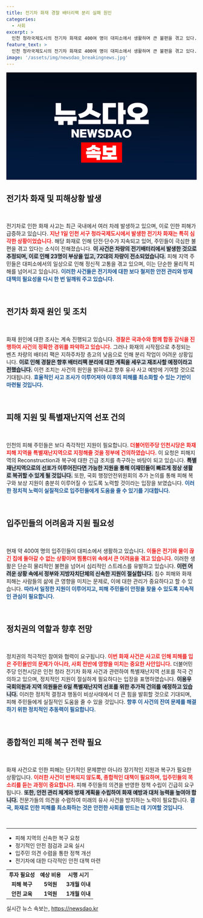 ```yaml
---
title: 전기차 화재 경찰 배터리팩 분리 실패 원인
categories:
  - 사회
excerpt: >
  인천 청라국제도시의 전기차 화재로 400여 명이 대피소에서 생활하며 큰 불편을 겪고 있다. 민주당은 피해지역을 특별재난지역으로 선포해 줄 것을 정부에 건의했다. 이 사건의 빠른 피해 복구와 보상 지원이 절실하다!
feature_text: >
  인천 청라국제도시의 전기차 화재로 400여 명이 대피소에서 생활하며 큰 불편을 겪고 있다. 민주당은 피해지역을 특별재난지역으로 선포해 줄 것을 정부에 건의했다. 이 사건의 빠른 피해 복구와 보상 지원이 절실하다!
image: '/assets/img/newsdao_breakingnews.jpg'
---
```


<p><img src="/assets/img/newsdao_breakingnews.jpg" alt="ranknews 속보" /></p>

<h2 data-ke-size="size26">전기차 화재 및 피해상황 발생</h2>

<p data-ke-size="size16">&nbsp;</p>

<p>전기차로 인한 화재 사고는 최근 국내에서 여러 차례 발생하고 있으며, 이로 인한 피해가 급증하고 있습니다. <b><span style="color: #ee2323;">지난 1일 인천 서구 청라국제도시에서 발생한 전기차 화재는 특히 심각한 상황이었습니다.</span></b> 해당 화재로 인해 단전·단수가 지속되고 있어, 주민들이 극심한 불편을 겪고 있다는 소식이 전해졌습니다. <b><span style="background-color: #21538527;">이 사건은 차량의 전기배터리에서 발생한 것으로 추정되며, 이로 인해 23명이 부상을 입고, 72대의 차량이 전소되었습니다.</span></b> 피해 지역 주민들은 대피소에서의 일상으로 인해 정신적 고통을 겪고 있으며, 이는 단순한 물리적 피해를 넘어서고 있습니다. <b><span style="color: #1a5490;">이러한 사건들은 전기차에 대한 보다 철저한 안전 관리와 방재 대책의 필요성을 다시 한 번 일깨워 주고 있습니다.</span></b></p>

<p data-ke-size="size16">&nbsp;</p>

<h2 data-ke-size="size26">전기차 화재 원인 및 조치</h2>

<p data-ke-size="size16">&nbsp;</p>

<p>화재 원인에 대한 조사는 계속 진행되고 있습니다. <b><span style="color: #ee2323;">경찰은 국과수와 함께 합동 감식을 진행하여 사건의 정확한 경위를 파악하고 있습니다.</span></b> 그러나 화재의 시작점으로 추정되는 벤츠 차량의 배터리 팩은 지하주차장 층고의 낮음으로 인해 분리 작업이 어려운 상황입니다. <b><span style="background-color: #21538527;">이로 인해 경찰은 향후 배터리팩 분리에 대한 계획을 세우고 재조사할 예정이라고 전했습니다.</span></b> 이런 조치는 사건의 원인을 밝혀내고 향후 유사 사고 예방에 기여할 것으로 기대됩니다. <b><span style="color: #1a5490;">효율적인 사고 조사가 이루어져야 이후의 피해를 최소화할 수 있는 기반이 마련될 것입니다.</span></b></p>

<p data-ke-size="size16">&nbsp;</p>

<h2 data-ke-size="size26">피해 지원 및 특별재난지역 선포 건의</h2>

<p data-ke-size="size16">&nbsp;</p>

<p>인천의 피해 주민들은 보다 즉각적인 지원이 필요합니다. <b><span style="color: #ee2323;">더불어민주당 인천시당은 화재 피해 지역을 특별재난지역으로 지정해줄 것을 정부에 건의하였습니다.</span></b> 이 요청은 피해지역의 Reconstruction과 복구에 대한 긴급 조치를 촉구하는 바탕이 되고 있습니다. <b><span style="background-color: #21538527;">특별재난지역으로의 선포가 이루어진다면 가능한 지원을 통해 이재민들이 빠르게 정상 생활로 복귀할 수 있게 될 것입니다.</span></b> 또한, 국회 행정안전위원회의 추가 논의를 통해 피해 복구와 보상 지원이 충분히 이루어질 수 있도록 노력할 것이라는 입장을 보였습니다. <b><span style="color: #1a5490;">이러한 정치적 노력이 실질적으로 입주민들에게 도움을 줄 수 있기를 기대합니다.</span></b></p>

<p data-ke-size="size16">&nbsp;</p>

<h2 data-ke-size="size26">입주민들의 어려움과 지원 필요성</h2>

<p data-ke-size="size16">&nbsp;</p>

<p>현재 약 400여 명의 입주민들이 대피소에서 생활하고 있습니다. <b><span style="color: #ee2323;">이들은 전기와 물이 끊긴 집에 돌아갈 수 없는 상황이며 찜통더위 속에서 큰 어려움을 겪고 있습니다.</span></b> 이러한 생활은 단순히 물리적인 불편을 넘어서 심리적인 스트레스를 유발하고 있습니다. <b><span style="background-color: #21538527;">이런 어려운 상황 속에서 정부와 지방자치단체의 신속한 지원이 절실합니다.</span></b> 침수 피해와 화재 피해는 사람들의 삶에 큰 영향을 미치는 문제로, 이에 대한 관리가 중요하다고 할 수 있습니다. <b><span style="color: #1a5490;">따라서 일정한 지원이 이루어지고, 피해 주민들이 안정을 찾을 수 있도록 지속적인 관심이 필요합니다.</span></b></p>

<p data-ke-size="size16">&nbsp;</p>

<h2 data-ke-size="size26">정치권의 역할과 향후 전망</h2>

<p data-ke-size="size16">&nbsp;</p>

<p>정치권의 적극적인 참여와 협력이 요구됩니다. <b><span style="color: #ee2323;">이번 화재 사건은 사고로 인해 피해를 입은 주민들만의 문제가 아니라, 사회 전반에 영향을 미치는 중요한 사안입니다.</span></b> 더불어민주당 인천시당은 인천 청라 전기차 화재 사건과 관련하여 특별재난지역 선포를 적극 건의하고 있으며, 정치적인 지원이 절실하게 필요하다는 입장을 표명하였습니다. <b><span style="background-color: #21538527;">이용우 국회의원과 지역 의원들은 6일 특별재난지역 선포를 위한 추가적 건의를 예정하고 있습니다.</span></b> 이러한 정치적 결정과 행동이 비상사태에서 더 큰 힘을 발휘할 것으로 기대되며, 피해 주민들에게 실질적인 도움을 줄 수 있을 것입니다. <b><span style="color: #1a5490;">향후 이 사건의 잔여 문제를 해결하기 위한 정치적인 추동력이 필요합니다.</span></b></p>

<p data-ke-size="size16">&nbsp;</p>

<h2 data-ke-size="size26">종합적인 피해 복구 전략 필요</h2>

<p data-ke-size="size16">&nbsp;</p>

<p>화재 사건으로 인한 피해는 단기적인 문제뿐만 아니라 장기적인 지원과 복구가 필요한 상황입니다. <b><span style="color: #ee2323;">이러한 사건이 반복되지 않도록, 종합적인 대책이 필요하며, 입주민들의 목소리를 듣는 과정이 중요합니다.</span></b> 피해 주민들의 의견을 반영한 정책 수립이 긴급히 요구됩니다. <b><span style="background-color: #21538527;">또한, 안전 관리 체계와 방재 계획을 수립하여 화재 예방과 대처 능력을 높여야 합니다.</span></b> 전문가들의 의견을 수렴하여 미래의 유사 사건을 방지하는 노력이 필요합니다. <b><span style="color: #1a5490;">결국, 화재로 인한 피해를 최소화하는 것은 안전한 사회를 만드는 데 기여할 것입니다.</span></b></p>

<p data-ke-size="size16">&nbsp;</p>

<hr>

<ul>
    <li>피해 지역의 신속한 복구 요청</li>
    <li>정기적인 안전 점검과 교육 실시</li>
    <li>입주민 의견 수렴을 통한 정책 개선</li>
    <li>전기차에 대한 다각적인 안전 대책 마련</li>
</ul>

<table style="width: 100%; border-collapse: collapse;">
    <tr>
        <td style="text-align: center; height: 17px;"><b>투자 필요성</b></td>
        <td style="text-align: center; height: 17px;"><b>예상 비용</b></td>
        <td style="text-align: center; height: 17px;"><b>시행 시기</b></td>
    </tr>
    <tr>
        <td style="text-align: center; height: 17px;"><b>피해 복구</b></td>
        <td style="text-align: center; height: 17px;"><b>5억원</b></td>
        <td style="text-align: center; height: 17px;"><b>3개월 이내</b></td>
    </tr>
    <tr>
        <td style="text-align: center; height: 17px;"><b>안전 교육</b></td>
        <td style="text-align: center; height: 17px;"><b>1억원</b></td>
        <td style="text-align: center; height: 17px;"><b>1개월 이내</b></td>
    </tr>
</table>
실시간 뉴스 속보는, <a href="https://newsdao.kr" rel="dofollow">https://newsdao.kr</a>


